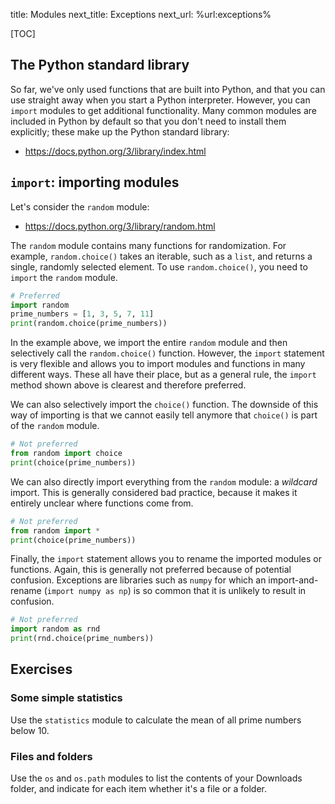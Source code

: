 title: Modules
next_title: Exceptions
next_url: %url:exceptions%


[TOC]


## The Python standard library

So far, we've only used functions that are built into Python, and that you can use straight away when you start a Python interpreter. However, you can `import` modules to get additional functionality. Many common modules are included in Python by default so that you don't need to install them explicitly; these make up the Python standard library:

- <https://docs.python.org/3/library/index.html>


## `import`: importing modules

Let's consider the `random` module:

- <https://docs.python.org/3/library/random.html>

The `random` module contains many functions for randomization. For example, `random.choice()` takes an iterable, such as a `list`, and returns a single, randomly selected element. To use `random.choice()`, you need to `import` the `random` module.


```python
# Preferred
import random
prime_numbers = [1, 3, 5, 7, 11]
print(random.choice(prime_numbers))
```

In the example above, we import the entire `random` module and then selectively call the `random.choice()` function. However, the `import` statement is very flexible and allows you to import modules and functions in many different ways. These all have their place, but as a general rule, the `import` method shown above is clearest and therefore preferred.

We can also selectively import the `choice()` function. The downside of this way of importing is that we cannot easily tell anymore that `choice()` is part of the `random` module.


```python
# Not preferred
from random import choice
print(choice(prime_numbers))
```

We can also directly import everything from the `random` module: a *wildcard* import. This is generally considered bad practice, because it makes it entirely unclear where functions come from.


```python
# Not preferred
from random import *
print(choice(prime_numbers))
```

Finally, the `import` statement allows you to rename the imported modules or functions. Again, this is generally not preferred because of potential confusion. Exceptions are libraries such as `numpy` for which an import-and-rename (`import numpy as np`) is so common that it is unlikely to result in confusion.


```python
# Not preferred
import random as rnd
print(rnd.choice(prime_numbers))
```


## Exercises

### Some simple statistics

Use the `statistics` module to calculate the mean of all prime numbers below 10.


### Files and folders

Use the `os` and `os.path` modules to list the contents of your Downloads folder, and indicate for each item whether it's a file or a folder.
